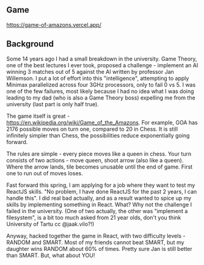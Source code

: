 ## Game
https://game-of-amazons.vercel.app/

## Background
Some 14 years ago I had a small breakdown in the university. Game Theory, one of the best lectures I ever took, proposed a challenge - implement an AI winning 3 matches out of 5 against the AI written by professor Jan Willemson.
I put a lot of effort into this "intelligence", attempting to apply Minimax parallelized across four 3GHz processors, only to fail 0 vs 5.
I was one of the few failures, most likely because I had no idea what I was doing leading to my dad (who is also a Game Theory boss)
expelling me from the university (last part is only half true).


The game itself is great - https://en.wikipedia.org/wiki/Game_of_the_Amazons.
For example, GOA has 2176 possible moves on turn one, compared to 20 in Chess.
It is still infinitely simpler than Chess, the possibilities reduce exponentially going forward.


The rules are simple - every piece moves like a queen in chess.
Your turn consists of two actions - move queen, shoot arrow (also like a queen).
Where the arrow lands, tile becomes unusable until the end of game. First one to run out of moves loses.


Fast forward this spring, I am applying for a job where they want to test my ReactJS skills.
"No problem, I have done ReactJS for the past 2 years, I can handle this".
I did real bad actually, and as a result wanted to spice up my skills by implementing something in React.
What? Why not the challenge I failed in the university. (One of two actually, the other was "implement a filesystem",
is a bit too much asked from 21 year olds, don't you think University of Tartu cc @jaak.vilo?!)


Anyway, hacked together the game in React, with two difficulty levels - RANDOM and SMART.
Most of my friends cannot beat SMART, but my daughter wins RANDOM about 60% of times. Pretty sure Jan is still better
than SMART. But, what about YOU!

